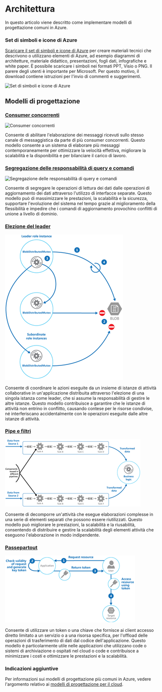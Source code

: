 <properties  linkid="" urlDisplayName="" pageTitle="Architecture" metaKeywords="" description="Architecture overview that covers common design patterns" metaCanonical="" services="" documentationCenter="" videoId="" scriptId="" title="Architecture Overview" authors="waltpo" solutions="" manager="bjsmith" editor="mattshel" />

# Architettura

In questo articolo viene descritto come implementare modelli di progettazione comuni in Azure.

### Set di simboli e icone di Azure

[Scaricare il set di simboli e icone di Azure][1] per creare materiali
tecnici che descrivono o utilizzano elementi di Azure, ad esempio diagrammi di architetture, materiale didattico, presentazioni, fogli dati, infografiche e white paper. È possibile scaricare i simboli nei formati PPT, Visio o PNG. Il parere degli utenti è importante per Microsoft. Per questo motivo, il download contiene istruzioni per l'invio di commenti e suggerimenti.

![Set di simboli e icone di
Azure](./media/architecture-overview/AzureSymbols.png)

## Modelli di progettazione

### [Consumer concorrenti][2]

![Consumer
concorrenti](./media/architecture-overview/CompetingConsumers.png)

Consente di abilitare l'elaborazione dei messaggi ricevuti sullo stesso canale di messaggistica da parte di più consumer concorrenti. Questo modello consente a un sistema di elaborare più messaggi contemporaneamente per ottimizzare la velocità effettiva, migliorare la scalabilità e la disponibilità e per bilanciare il carico di lavoro.

### [Segregazione delle responsabilità di query e comandi][3]

![Segregazione delle responsabilità di query e
comandi](./media/architecture-overview/CQRS.png)

Consente di segregare le operazioni di lettura dei dati dalle operazioni di aggiornamento dei dati attraverso l'utilizzo di interfacce separate. Questo modello può di massimizzare le prestazioni, la scalabilità e la sicurezza, supportare l'evoluzione del sistema nel tempo grazie al miglioramento della flessibilità e impedire che i comandi di aggiornamento provochino conflitti di unione a livello di dominio.

### [Elezione del leader][4]

![Elezione del leader](./media/architecture-overview/LeaderElection.png)

Consente di coordinare le azioni eseguite da un insieme di istanze di attività collaborative in un'applicazione distribuita attraverso l'elezione di una singola istanza come leader, che si assume la responsabilità di gestire le altre istanze. Questo modello contribuisce a garantire che le istanze di attività non entrino in conflitto, causando contese per le risorse condivise, né interferiscano accidentalmente con le operazioni eseguite dalle altre istanze di attività.

### [Pipe e filtri][5]

![Pipe e filtri](./media/architecture-overview/PipesAndFilters.png)

Consente di decomporre un'attività che esegue elaborazioni complesse in una serie di elementi separati che possono essere riutilizzati. Questo modello può migliorare le prestazioni, la scalabilità e la riusabilità, consentendo di distribuire e gestire la scalabilità degli elementi attività che eseguono l'elaborazione in modo indipendente.

### [Passepartout][6]

![Passepartout](./media/architecture-overview/ValetKey.png)

Consente di utilizzare un token o una chiave che fornisce ai client accesso diretto limitato a un servizio o a una risorsa specifica, per l'offload delle operazioni di trasferimento di dati dal codice dell'applicazione. Questo modello è particolarmente utile nelle applicazioni che utilizzano code o sistemi di archiviazione o ospitati nel cloud o code e contribuisce a minimizzare i costi e ottimizzare le prestazioni e la scalabilità.

### Indicazioni aggiuntive

Per informazioni sui modelli di progettazione più comuni in Azure, vedere l'argomento relativo ai [modelli di progettazione per il cloud][7].



[1]: http://www.microsoft.com/en-us/download/details.aspx?id=41937
[2]: http://msdn.microsoft.com/it-it/library/dn568101.aspx
[3]: http://msdn.microsoft.com/it-it/library/dn568103.aspx
[4]: http://msdn.microsoft.com/it-it/library/dn568104.aspx
[5]: http://msdn.microsoft.com/it-it/library/dn568100.aspx
[6]: http://msdn.microsoft.com/it-it/library/dn568102.aspx
[7]: http://msdn.microsoft.com/it-it/library/dn568099.aspx